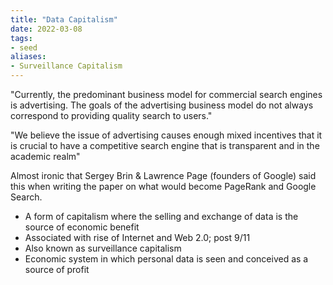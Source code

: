 ```yaml
---
title: "Data Capitalism"
date: 2022-03-08
tags:
- seed
aliases:
- Surveillance Capitalism
---
```



"Currently, the predominant business model for commercial search engines is advertising. The goals of the advertising business model do not always correspond to providing quality search to users."

"We believe the issue of advertising causes enough mixed incentives that it is crucial to have a competitive search engine that is transparent and in the academic realm"

Almost ironic that Sergey Brin & Lawrence Page (founders of Google) said this when writing the paper on what would become PageRank and Google Search.

- A form of capitalism where the selling and exchange of data is the source of economic benefit
- Associated with rise of Internet and Web 2.0; post 9/11
- Also known as surveillance capitalism
- Economic system in which personal data is seen and conceived as a source of profit